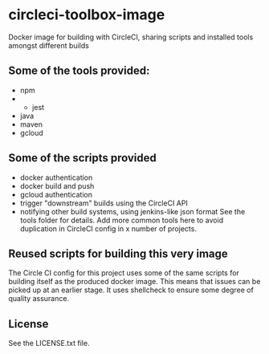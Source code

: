 # circleci-toolbox-image
Docker image for building with CircleCI, sharing scripts and installed tools amongst different builds

## Some of the tools provided:
* npm
* * jest
* java
* maven
* gcloud

## Some of the scripts provided
* docker authentication
* docker build and push
* gcloud authentication
* trigger "downstream" builds using the CircleCI API
* notifying other build systems, using jenkins-like json format
See the tools folder for details. Add more common tools here to avoid duplication in CircleCI config in x number of projects.

## Reused scripts for building this very image
The Circle CI config for this project uses some of the same scripts for building itself as the produced docker image. This means that issues can be picked up at an earlier stage.
It uses shellcheck to ensure some degree of quality assurance.

## License
See the LICENSE.txt file.
